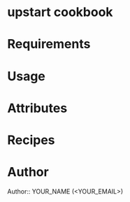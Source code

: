 # upstart cookbook

# Requirements

# Usage

# Attributes

# Recipes

# Author

Author:: YOUR_NAME (<YOUR_EMAIL>)

